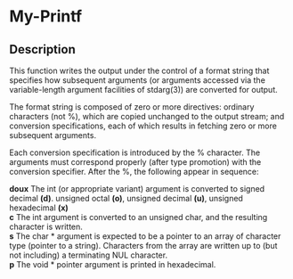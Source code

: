 # My-Printf

## Description

This function writes the output under the control of a format string that specifies how subsequent arguments (or arguments accessed via the variable-length argument facilities of stdarg(3)) are converted for output.

The format string is composed of zero or more directives: ordinary characters (not %), which are copied unchanged to the output stream; and conversion specifications, each of which results in fetching zero or more subsequent arguments.

Each conversion specification is introduced by the % character. The arguments must correspond properly (after type promotion) with the conversion specifier. After the %, the following appear in sequence:

**doux** The int (or appropriate variant) argument is converted to signed decimal **(d)**. unsigned octal **(o)**, unsigned decimal **(u)**, unsigned hexadecimal **(x)**\
**c** The int argument is converted to an unsigned char, and the resulting character is written.\
**s** The char * argument is expected to be a pointer to an array of character type (pointer to a string). Characters from the array are written up to (but not including) a terminating NUL character.\
**p** The void * pointer argument is printed in hexadecimal.

